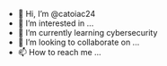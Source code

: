 - 👋 Hi, I’m @catoiac24
- 👀 I’m interested in ...
- 🌱 I’m currently learning cybersecurity
- 💞️ I’m looking to collaborate on ...
- 📫 How to reach me ...

<!---
catoiac24/catoiac24 is a ✨ special ✨ repository because its `README.md` (this file) appears on your GitHub profile.
You can click the Preview link to take a look at your changes.
--->
